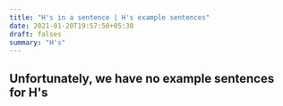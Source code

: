 ```yaml
---
title: "H's in a sentence | H's example sentences"
date: 2021-01-20T19:57:50+05:30
draft: falses
summary: "H's"
---
```

## Unfortunately, we have no example sentences for H's                 

